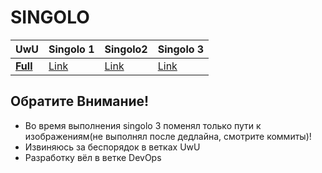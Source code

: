 # SINGOLO 

| UwU | Singolo 1 | Singolo2 | Singolo 3 |
| - | - | - | - |
| **[Full](https://ashVosem.github.io/singolo/index.html)** | [Link](https://ashVosem.github.io/singolo/singolo1.html) | [Link](https://ashVosem.github.io/singolo/singolo2.html) | [Link](https://ashVosem.github.io/singolo/singolo3.html) |


## Обратите Внимание!

* Во время выполнения singolo 3 поменял только пути к изображениям(не выполнял после дедлайна, смотрите коммиты)!
* Извиняюсь за беспорядок в ветках UwU 
* Разработку вёл в ветке DevOps
